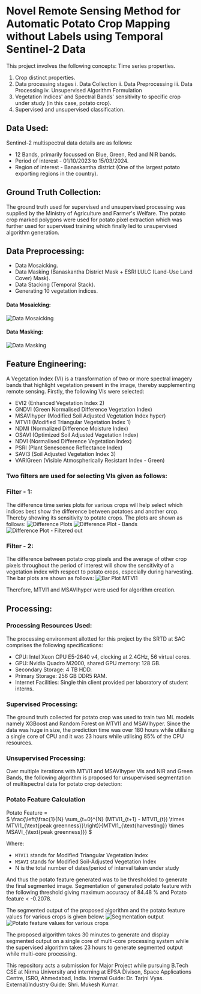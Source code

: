 # Novel Remote Sensing Method for Automatic Potato Crop Mapping without Labels using Temporal Sentinel-2 Data

This project involves the following concepts:
Time series properties.
1. Crop distinct properties.
2. Data processing stages
    i. Data Collection
    ii. Data Preprocessing
    iii. Data Processing
    iv. Unsupervised Algorithm Formulation
3. Vegetation Indices' and Spectral Bands' sensitivity to specific crop under study (in this case, potato crop).
4. Supervised and unsupervised classification.

## Data Used:
Sentinel-2 multispectral data details are as follows:    
- 12 Bands, primarily focussed on Blue, Green, Red and NIR bands.
- Period of interest - 01/10/2023 to 15/03/2024.
- Region of interest - Banaskantha district (One of the largest potato exporting regions in the country).

## Ground Truth Collection:
The ground truth used for supervised and unsupervised processing was supplied by the Ministry of Agriculture and Farmer's Welfare. The potato crop marked polygons were used for potato pixel extraction which was further used for supervised training which finally led to unsupervised algorithm generation.

## Data Preprocessing:
- Data Mosaicking.
- Data Masking (Banaskantha District Mask + ESRI LULC (Land-Use Land Cover) Mask).
- Data Stacking (Temporal Stack).
- Generating 10 vegetation indices.

#### Data Mosaicking:
![Data Mosaicking](images/Mosaicking.png) 

#### Data Masking:
![Data Masking](images/Masking.png)

## Feature Engineering:
A Vegetation Index (VI) is a transformation of two or more spectral imagery bands that highlight vegetation present in the image, thereby supplementing remote sensing. Firstly, the following VIs were selected:
- EVI2 (Enhanced Vegetation Index 2)
- GNDVI (Green Normalised Difference Vegetation Index)
- MSAVIhyper (Modified Soil Adjusted Vegetation Index hyper)
- MTVI1 (Modified Triangular Vegetation Index 1)
- NDMI (Normalized Difference Moisture Index)
- OSAVI (Optimized Soil Adjusted Vegetation Index)
- NDVI (Normalised Difference Vegetation Index)
- PSRI (Plant Senescence Reflectance Index)
- SAVI3 (Soil Adjusted Vegetation Index 3)
- VARIGreen (Visible Atmospherically Resistant Index - Green)

### Two filters are used for selecting VIs given as follows:
### Filter - 1:
The difference time series plots for various crops will help select which indices best show the difference between potatoes and another crop. Thereby showing its sensitivity to potato crops.
The plots are shown as follows:
![Difference Plots](<images/TimeSeries_Difference_(Late Potato).png>) 
![Difference Plot - Bands](<images/TimeSeries_Difference_Bands_(late Potato).png>) 
![Difference Plot - Filtered out](<images/TimeSeries_Difference_Filtered_(Early Potato).png>)

### Filter - 2:
The difference between potato crop pixels and the average of other crop pixels throughout the period of interest will show the sensitivity of a vegetation index with respect to potato crops, especially during harvesting.
The bar plots are shown as follows:
![Bar Plot MTVI1](images/Bar_ConsequtiveDifference_MTVI1.png)

Therefore, MTVI1 and MSAVIhyper were used for algorithm creation.

## Processing:
### Processing Resources Used:
The processing environment allotted for this project by the SRTD at SAC comprises the
following specifications:
- CPU: Intel Xeon CPU E5-2640 v4, clocking at 2.4GHz, 56 virtual cores.
- GPU: Nvidia Quadro M2000, shared GPU memory: 128 GB.
- Secondary Storage: 4 TB HDD.
- Primary Storage: 256 GB DDR5 RAM.
- Internet Facilities: Single thin client provided per laboratory of student interns.

### Supervised Processing:
The ground truth collected for potato crop was used to train two ML models namely XGBoost and Random Forest on MTVI1 and MSAVIhyper. Since the data was huge in size, the prediction time was over 180 hours while utilising a single core of CPU and it was 23 hours while utilising 85% of the CPU resources.

### Unsupervised Processing:
Over multiple iterations with MTVI1 and MSAVIhyper VIs and NIR and Green Bands, the following algorithm is proposed for unsupervised segmentation of multispectral data for potato crop detection:

### Potato Feature Calculation

Potato Feature =  
$
\frac{\left(\frac{1}{N} \sum_{t=0}^{N} (MTVI1_{t+1} - MTVI1_{t}) \times MTVI1_{\text{peak greenness}}\right)}{MTVI1_{\text{harvesting}} \times MSAVI_{\text{peak greenness}}}
$

Where:
- `MTVI1` stands for Modified Triangular Vegetation Index
- `MSAVI` stands for Modified Soil-Adjusted Vegetation Index
- N is the total number of dates/period of interval taken under study

And thus the potato feature generated was to be thresholded to generate the final segmented image. Segmentation of generated potato feature with the following threshold giving maximum accuracy of 84.48 % and Potato feature < -0.2078.

The segmented output of the proposed algorithm and the potato feature values for various crops is given below:
![Segmentation output](images/SegmentedOutput_Unsupervised_VI.png) 
![Potato feature values for various crops](images/Boxplot_VI.png)

The proposed algorithm takes 30 minutes to generate and display segmented output on a single core of multi-core processing system while the supervised algorithm takes 23 hours to generate segmented output while multi-core processing.

This repository acts a submission for Major Project while pursuing B.Tech CSE at Nirma University and interning at EPSA Divison, Space Applications Centre, ISRO, Ahmedabad, India.
Internal Guide: Dr. Tarjni Vyas.
External/Industry Guide: Shri. Mukesh Kumar.
